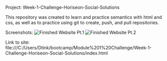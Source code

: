Project: Week-1-Challenge-Horiseon-Social-Solutions

This repository was created to learn and practice semantics with html and css, as well as to practice using git to create, push, and pull repositories. 

Screenshots: 
![Finished Website Pt.1](/FinishedImg/Week1Challenge.Pt1.jpg)
![Finished Website Pt.2](/FinishedImg/Week1Challenge.Pt2.jpg)


Link to site: file:///C:/Users/Dtink/bootcamp/Module%201%20Challenge/Week-1-Challenge-Horiseon-Social-Solutions/index.html

